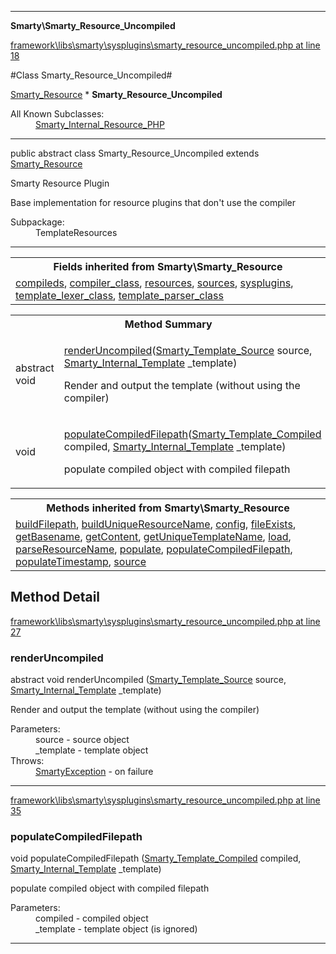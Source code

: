 

- - -

**Smarty\Smarty_Resource_Uncompiled**


<a href="https://github.com/JeyDotC/Hirudo/blob/master/framework/libs/smarty/sysplugins/smarty_resource_uncompiled.php#L18" >framework\libs\smarty\sysplugins\smarty_resource_uncompiled.php at line 18</a>

#Class Smarty_Resource_Uncompiled#

<a href="">Smarty_Resource</a>
    * **Smarty_Resource_Uncompiled**


<dl>
<dt>All Known Subclasses:</dt>
<dd><a href="">Smarty_Internal_Resource_PHP</a> </dd>
</dl>



- - -

<p class="signature"><span class='k'>public abstract  class</span> <span class='nx'>Smarty_Resource_Uncompiled</span>
extends <a href="">Smarty_Resource</a>

</p>

<div class="comment" id="overview_description"><p>Smarty Resource Plugin</p><p>Base implementation for resource plugins that don't use the compiler</p></div>

<dl>
<dt>Subpackage:</dt>
<dd>TemplateResources</dd>
</dl>


- - -

<table class="inherit">
<tr><th colspan="2">Fields inherited from Smarty\Smarty_Resource</th></tr>
<tr><td><a href="">compileds</a>, <a href="">compiler_class</a>, <a href="">resources</a>, <a href="">sources</a>, <a href="">sysplugins</a>, <a href="">template_lexer_class</a>, <a href="">template_parser_class</a></td></tr></table>

<table id="summary_method">
<tr><th colspan="2">Method Summary</th></tr>
<tr>
<td><span class='k'>abstract </span> <span class='nx'>void</span></td>
<td class="description"><p class="name"><a href="#renderuncompiled">renderUncompiled</a>(<a href="https://github.com/JeyDotC/Hirudo/blob/master/smarty/Smarty_Template_Source.md">Smarty_Template_Source</a> source, <a href="https://github.com/JeyDotC/Hirudo/blob/master/smarty/Smarty_Internal_Template.md">Smarty_Internal_Template</a> _template)</p><p class="description">Render and output the template (without using the compiler)</p></td>
</tr>
<tr>
<td><span class='k'></span> <span class='nx'>void</span></td>
<td class="description"><p class="name"><a href="#populatecompiledfilepath">populateCompiledFilepath</a>(<a href="https://github.com/JeyDotC/Hirudo/blob/master/smarty/Smarty_Template_Compiled.md">Smarty_Template_Compiled</a> compiled, <a href="https://github.com/JeyDotC/Hirudo/blob/master/smarty/Smarty_Internal_Template.md">Smarty_Internal_Template</a> _template)</p><p class="description">populate compiled object with compiled filepath</p></td>
</tr>
</table>

<table class="inherit">
<tr><th colspan="2">Methods inherited from Smarty\Smarty_Resource</th></tr>
<tr><td><a href="">buildFilepath</a>, <a href="">buildUniqueResourceName</a>, <a href="">config</a>, <a href="">fileExists</a>, <a href="">getBasename</a>, <a href="">getContent</a>, <a href="">getUniqueTemplateName</a>, <a href="">load</a>, <a href="">parseResourceName</a>, <a href="">populate</a>, <a href="">populateCompiledFilepath</a>, <a href="">populateTimestamp</a>, <a href="">source</a></td></tr></table>

<h2 id="detail_method">Method Detail</h2>

<a href="https://github.com/JeyDotC/Hirudo/blob/master/framework/libs/smarty/sysplugins/smarty_resource_uncompiled.php#L27" >framework\libs\smarty\sysplugins\smarty_resource_uncompiled.php at line 27</a>

<h3 id="renderUncompiled()">renderUncompiled</h3>
<span class='k'>abstract </span> <span class='nx'>void</span> <span class='nf'>renderUncompiled</span> (<a href="https://github.com/JeyDotC/Hirudo/blob/master/smarty/Smarty_Template_Source.md">Smarty_Template_Source</a> source, <a href="https://github.com/JeyDotC/Hirudo/blob/master/smarty/Smarty_Internal_Template.md">Smarty_Internal_Template</a> _template)

<div class="details">
<p>Render and output the template (without using the compiler)</p><dl>
<dt>Parameters:</dt>
<dd>source - source object</dd>
<dd>_template - template object</dd>
<dt>Throws:</dt>
<dd><a href="../smarty/smartyexception.html">SmartyException</a> - on failure</dd>
</dl>

</div>

- - -


<a href="https://github.com/JeyDotC/Hirudo/blob/master/framework/libs/smarty/sysplugins/smarty_resource_uncompiled.php#L35" >framework\libs\smarty\sysplugins\smarty_resource_uncompiled.php at line 35</a>

<h3 id="populateCompiledFilepath()">populateCompiledFilepath</h3>
<span class='k'></span> <span class='nx'>void</span> <span class='nf'>populateCompiledFilepath</span> (<a href="https://github.com/JeyDotC/Hirudo/blob/master/smarty/Smarty_Template_Compiled.md">Smarty_Template_Compiled</a> compiled, <a href="https://github.com/JeyDotC/Hirudo/blob/master/smarty/Smarty_Internal_Template.md">Smarty_Internal_Template</a> _template)

<div class="details">
<p>populate compiled object with compiled filepath</p><dl>
<dt>Parameters:</dt>
<dd>compiled - compiled object</dd>
<dd>_template - template object (is ignored)</dd>
</dl>

</div>

- - -

